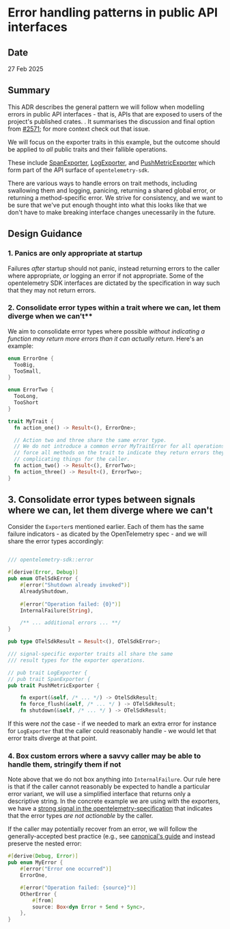 # Error handling patterns in public API interfaces
## Date
27 Feb 2025 

## Summary

This ADR describes the general pattern we will follow when modelling errors in public API interfaces - that is, APIs that are exposed to users of the project's published crates. . It summarises the discussion and final option from [#2571](https://github.com/open-telemetry/opentelemetry-rust/issues/2571); for more context check out that issue. 

We will focus on the exporter traits in this example, but the outcome should be applied to _all_ public traits and their fallible operations. 

These include [SpanExporter](https://github.com/open-telemetry/opentelemetry-rust/blob/eca1ce87084c39667061281e662d5edb9a002882/opentelemetry-sdk/src/trace/export.rs#L18), [LogExporter](https://github.com/open-telemetry/opentelemetry-rust/blob/eca1ce87084c39667061281e662d5edb9a002882/opentelemetry-sdk/src/logs/export.rs#L115), and [PushMetricExporter](https://github.com/open-telemetry/opentelemetry-rust/blob/eca1ce87084c39667061281e662d5edb9a002882/opentelemetry-sdk/src/metrics/exporter.rs#L11) which form part of the API surface of `opentelemetry-sdk`.

There are various ways to handle errors on trait methods, including swallowing them and logging, panicing, returning a shared global error, or returning a method-specific error. We strive for consistency, and we want to be sure that we've put enough thought into what this looks like that we don't have to make breaking interface changes unecessarily in the future.

## Design Guidance

### 1. Panics are only appropriate at startup
Failures _after_ startup should not panic, instead returning errors to the caller where appropriate, _or_ logging an error if not appropriate.
Some of the opentelemetry SDK interfaces are dictated by the specification in way such that they may not return errors. 

### 2. Consolidate error types within a trait where we can, let them diverge when we can't**

We aim to consolidate error types where possible _without indicating a function may return more errors than it can actually return_. 
Here's an example:

```rust
enum ErrorOne {
  TooBig,
  TooSmall,
}

enum ErrorTwo {
  TooLong,
  TooShort
}

trait MyTrait {
  fn action_one() -> Result<(), ErrorOne>;

  // Action two and three share the same error type. 
  // We do not introduce a common error MyTraitError for all operations, as this would
  // force all methods on the trait to indicate they return errors they do not return,
  // complicating things for the caller.  
  fn action_two() -> Result<(), ErrorTwo>;
  fn action_three() -> Result<(), ErrorTwo>;
}
```
## 3. Consolidate error types between signals where we can, let them diverge where we can't

Consider the `Exporter`s mentioned earlier. Each of them has the same failure indicators - as dicated by the OpenTelemetry spec  - and we will
share the error types accordingly: 

```rust

/// opentelemetry-sdk::error

#[derive(Error, Debug)]
pub enum OTelSdkError {
    #[error("Shutdown already invoked")]
    AlreadyShutdown,
    
    #[error("Operation failed: {0}")]
    InternalFailure(String),

    /** ... additional errors ... **/ 
}

pub type OTelSdkResult = Result<(), OTelSdkError>;

/// signal-specific exporter traits all share the same 
/// result types for the exporter operations.

// pub trait LogExporter {
// pub trait SpanExporter {
pub trait PushMetricExporter {

    fn export(&self, /* ... */) -> OtelSdkResult;
    fn force_flush(&self, /* ... */ ) -> OTelSdkResult;
    fn shutdown(&self, /* ... */ ) -> OTelSdkResult;
```

If this were _not_ the case - if we needed to mark an extra error for instance for `LogExporter` that the caller could reasonably handle - 
we would let that error traits diverge at that point. 

### 4. Box custom errors where a savvy caller may be able to handle them, stringify them if not

Note above that we do not box anything into `InternalFailure`. Our rule here is that if the caller cannot reasonably be expected to handle a particular error variant, we will use a simplified interface that returns only a descriptive string. In the concrete example we are using with the exporters, we have a [strong signal in the opentelemetry-specification](https://github.com/open-telemetry/opentelemetry-specification/blob/main/specification/logs/sdk.md#export) that indicates that the error types _are not actionable_ by the caller. 

If the caller may potentially recover from an error, we will follow the generally-accepted best practice (e.g., see [canonical's guide](https://canonical.github.io/rust-best-practices/error-and-panic-discipline.html) and instead preserve the nested error:

```rust
#[derive(Debug, Error)]
pub enum MyError {
    #[error("Error one occurred")]
    ErrorOne, 

    #[error("Operation failed: {source}")]
    OtherError {
        #[from]
        source: Box<dyn Error + Send + Sync>,
    },
}
```

